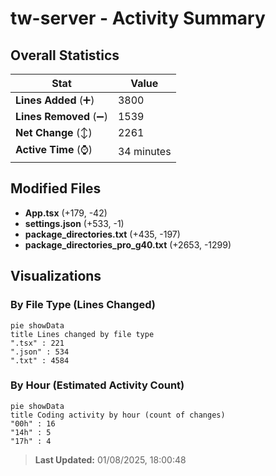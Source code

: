 # tw-server - Activity Summary 

## Overall Statistics

| Stat                   | Value                                                             |
| ---------------------- | ----------------------------------------------------------------- |
| **Lines Added** (➕)   | 3800                                          |
| **Lines Removed** (➖) | 1539                                        |
| **Net Change** (↕)    | 2261                |
| **Active Time** (⌚)   | 34 minutes |


## Modified Files
- **App.tsx** (+179, -42)
- **settings.json** (+533, -1)
- **package_directories.txt** (+435, -197)
- **package_directories_pro_g40.txt** (+2653, -1299)

## Visualizations

### By File Type (Lines Changed)

```mermaid
pie showData
title Lines changed by file type
".tsx" : 221
".json" : 534
".txt" : 4584
```

### By Hour (Estimated Activity Count)

```mermaid
pie showData
title Coding activity by hour (count of changes)
"00h" : 16
"14h" : 5
"17h" : 4
```


> **Last Updated:** 01/08/2025, 18:00:48
